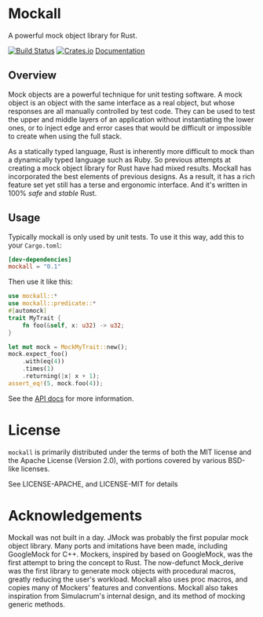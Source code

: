 # Mockall

A powerful mock object library for Rust.

[![Build Status](https://api.cirrus-ci.com/github/asomers/mockall.svg)](https://cirrus-ci.com/github/asomers/mockall)
[![Crates.io](https://img.shields.io/crates/v/mockall.svg?maxAge=2592000)](https://crates.io/crates/mockall)
[Documentation](https://docs.rs/mockall)

## Overview

Mock objects are a powerful technique for unit testing software.  A mock object
is an object with the same interface as a real object, but whose responses are
all manually controlled by test code.  They can be used to test the upper and
middle layers of an application without instantiating the lower ones, or to
inject edge and error cases that would be difficult or impossible to create
when using the full stack.

As a statically typed language, Rust is inherently more difficult to
mock than a dynamically typed language such as Ruby.  So previous attempts at
creating a mock object library for Rust have had mixed results.  Mockall has
incorporated the best elements of previous designs.  As a result, it has a rich
feature set yet still has a terse and ergonomic interface.  And it's written in
100% *safe* and *stable* Rust.

## Usage

Typically mockall is only used by unit tests.  To use it this way, add this to
your `Cargo.toml`:

```toml
[dev-dependencies]
mockall = "0.1"
```

Then use it like this:

```rust
use mockall::*
use mockall::predicate::*
#[automock]
trait MyTrait {
    fn foo(&self, x: u32) -> u32;
}

let mut mock = MockMyTrait::new();
mock.expect_foo()
    .with(eq(4))
    .times(1)
    .returning(|x| x + 1);
assert_eq!(5, mock.foo(4));
```

See the [API docs](https://docs.rs/mockall) for more information.

# License

`mockall` is primarily distributed under the terms of both the MIT license
and the Apache License (Version 2.0), with portions covered by various BSD-like
licenses.

See LICENSE-APACHE, and LICENSE-MIT for details

# Acknowledgements

Mockall was not built in a day.  JMock was probably the first popular mock
object library.  Many ports and imitations have been made, including GoogleMock
for C++.  Mockers, inspired by based on GoogleMock, was the first attempt to
bring the concept to Rust.  The now-defunct Mock_derive was the first library
to generate mock objects with procedural macros, greatly reducing the user's
workload.  Mockall also uses proc macros, and copies many of Mockers' features
and conventions.  Mockall also takes inspiration from Simulacrum's internal
design, and its method of mocking generic methods.
